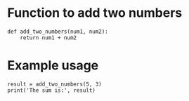 # Function to add two numbers
```
def add_two_numbers(num1, num2):
    return num1 + num2
```

# Example usage
```
result = add_two_numbers(5, 3)
print('The sum is:', result)
```